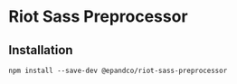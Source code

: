 # Riot Sass Preprocessor

## Installation
```
npm install --save-dev @epandco/riot-sass-preprocessor
```

